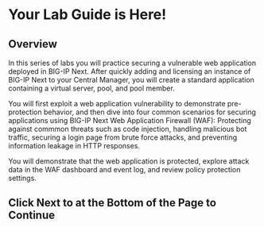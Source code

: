 # Your Lab Guide is Here!

## Overview

In this series of labs you will practice securing a vulnerable web application deployed in BIG-IP Next.
After quickly adding and licensing an instance of BIG-IP Next to your Central Manager,
you will create a standard application containing a virtual server, pool, and pool member.
 
You will first exploit a web application vulnerability to demonstrate pre-protection behavior, and then dive into four common scenarios
for securing applications using BIG-IP Next Web Application Firewall (WAF): Protecting against commmon threats such as code injection, handling malicious bot traffic, securing a login page from brute force attacks, and preventing
information leakage in HTTP responses.
 
You will demonstrate that the web application is protected, explore attack data in the WAF dashboard and event log, and review policy protection settings.

## Click **Next** to at the Bottom of the Page to Continue
